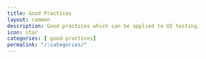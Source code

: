 ```yaml
---
title: Good Practices
layout: common
description: Good practices which can be applied to UI testing.
icon: star
categories: [ good-practices]
permalink: "/:categories/"
---
```



